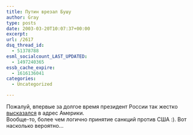```yaml
---
title: Путин врезал Бушу
author: Gray
type: posts
date: 2003-03-20T10:07:37+00:00
excerpt:
url: /2617
dsq_thread_id:
  - 51378788
esml_socialcount_LAST_UPDATED:
  - 1497240365
essb_cache_expire:
  - 1616136041
categories:
  - Uncategorized

---
```








Пожалуй, впервые за долгое время президент России так жестко <a href="http://lenta.ru/russia/2003/03/20/putin/" target="_blank">высказался</a> в адрес Америки.  
Вообще-то, более чем логично принятие санкций против США :). Вот насколько вероятно&#8230;